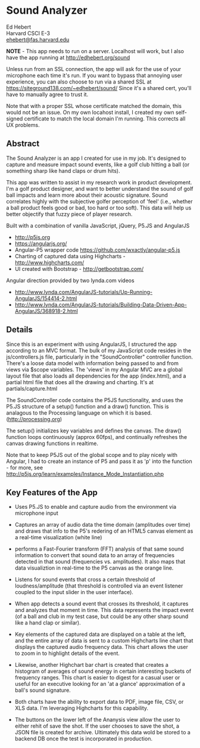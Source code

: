 # Sound Analyzer

Ed Hebert  
Harvard CSCI E-3  
ehebert@fas.harvard.edu

**NOTE** - This app needs to run on a server. Localhost will work, but I also have the app running at http://edhebert.org/sound

Unless run from an SSL connection, the app will ask for the use of your microphone each time it's run. If you want to bypass that annoying user experience, you can also choose to run via a shared SSL at https://siteground138.com/~edhebert/sound/ Since it's a shared cert, you'll have to manually agree to trust it.

Note that with a proper SSL whose certificate matched the domain, this would not be an issue. On my own locahost install, I created my own self-signed certificate to match the local domain I'm running. This corrects all UX problems.

## Abstract

The Sound Analyzer is an app I created for use in my job. It's designed to capture and measure impact sound events, like a golf club hitting a ball (or something sharp like hand claps or drum hits). 

This app was written to assist in my research work in product development. I'm a golf product designer, and want to better understand the sound of golf ball impacts and learn more about their acoustic signature. Sound correlates highly with the subjective golfer perception of 'feel' (i.e., whether a ball product feels good or bad, too hard or too soft). This data will help us better objectify that fuzzy piece of player research.

Built with a combination of vanilla JavaScript, jQuery, P5.JS and AngularJS 

* http://p5js.org
* https://angularjs.org/
* Angular-P5 wrapper code https://github.com/wxactly/angular-p5.js
* Charting of captured data using Highcharts - http://www.highcharts.com/
* UI created with Bootstrap - http://getbootstrap.com/

Angular direction provided by two lynda.com videos
* http://www.lynda.com/AngularJS-tutorials/Up-Running-AngularJS/154414-2.html
* http://www.lynda.com/AngularJS-tutorials/Building-Data-Driven-App-AngularJS/368918-2.html


## Details

Since this is an experiment with using AngularJS, I structured the app according to an MVC format. The bulk of my JavaScript code resides in the js/controllers.js file, particularly in the "SoundController" controller function. There's a loose data model with information being passed to and from views via $scope variables. The 'views' in my Angular MVC are a global layout file that also loads all dependencies for the app (index.html), and a partial html file that does all the drawing and charting. It's at partials/capture.html  

The SoundController code contains the P5JS functionality, and uses the P5.JS structure of a setup() function and a draw() function. This is analagous to the Processing language on which it is based. (http://processing.org) 

The setup() initializes key variables and defines the canvas. The draw() function loops continuously (approx 60fps), and continually refreshes the canvas drawing functions in realtime. 

Note that to keep P5JS out of the global scope and to play nicely with Angular, I had to create an instance of P5 and pass it as 'p' into the function - for more, see http://p5js.org/learn/examples/Instance_Mode_Instantiation.php


## Key Features of the App

* Uses P5.JS to enable and capture audio from the environment via microphone input

* Captures an array of audio data the time domain (amplitudes over time) and draws that info to the P5's redering of an HTML5 canvas element as a real-time visualization (white line)

* performs a Fast-Fourier transform (FFT) analysis of that same sound information to convert that sound data to an array of frequencies detected in that sound (frequencies vs. amplitudes). It also maps that data visualiztion in real-time to the P5 canvas as the orange line.

* Listens for sound events that cross a certain threshold of loudness/amplitude (that threshold is controlled via an event listener coupled to the input slider in the user interface).

* When app detects a sound event that crosses its threshold, it captures and analyzes that moment in time. This data represents the impact event (of a ball and club in my test case, but could be any other sharp sound like a hand clap or similar). 

* Key elements of the captured data are displayed on a table at the left, and the entire array of data is sent to a custom Highcharts line chart that displays the captured audio frequency data. This chart allows the user to zoom in to highlight details of the event. 

* Likewise, another Highchart bar chart is created that creates a histogram of averages of sound energy in certain interesting buckets of frequency ranges. This chart is easier to digest for a casual user or useful for an executive looking for an 'at a glance' approximation of a ball's sound signature. 

* Both charts have the ability to export data to PDF, image file, CSV, or XLS data. I'm leveraging Highcharts for this capability.

* The buttons on the lower left of the Ananysis view allow the user to either rehit of save the shot. If the user chooses to save the shot, a JSON file is created for archive. Ultimately this data wold be stored to a backend DB once the test is incorporated in production.
